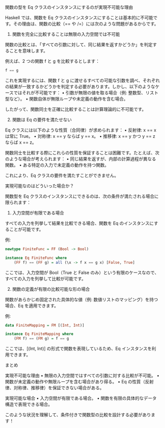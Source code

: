 関数の型を Eq クラスのインスタンスにするのが実現不可能な理由

Haskell では、関数を Eq クラスのインスタンスにすることは基本的に不可能です。その理由は、関数の比較（== や /=）には次のような問題があるからです。

1. 関数を完全に比較することは無限の入力空間では不可能

関数の比較とは、「すべての引数に対して、同じ結果を返すかどうか」を判定することを意味します。

例えば、2 つの関数 f と g を比較するとします：

```haskell
f == g
```

これを実現するには、関数 f と g に渡せるすべての可能な引数を調べ、それぞれの結果が一致するかどうかを判定する必要があります。しかし、以下のようなケースではそれが不可能です：
• 引数が無限の値を取る場合（例: 整数型、リスト型など）。
• 関数自体が無限ループや未定義の動作を含む場合。

したがって、関数同士を正確に比較することは計算理論的に不可能です。

2. 関数は Eq の要件を満たせない

Eq クラスには以下のような性質（合同律）が求められます：
• 反射律: x == x は常に True。
• 対称律: x == y ならば y == x。
• 推移律: x == y かつ y == z ならば x == z。

関数同士を比較する際にこれらの性質を保証することは困難です。たとえば、次のような場合が考えられます：
• 同じ結果を返すが、内部の計算過程が異なる関数。
• ある特定の入力で未定義の動作を持つ関数。

これにより、Eq クラスの要件を満たすことができません。

実現可能なのはどういった場合か？

関数型を Eq クラスのインスタンスにできるのは、次の条件が満たされる場合に限られます：

1. 入力空間が有限である場合

すべての入力を列挙して結果を比較できる場合、関数を Eq のインスタンスにすることが可能です。

例:

```haskell
newtype FiniteFunc = FF (Bool -> Bool)

instance Eq FiniteFunc where
    (FF f) == (FF g) = all (\x -> f x == g x) [False, True]
```

ここでは、入力空間が Bool（True と False のみ）という有限のケースなので、すべての入力を列挙して比較が可能です。

2. 関数の定義が有限の比較可能な形の場合

関数があらかじめ固定された具体的な値（例: 数値リストのマッピング）を持つ場合、Eq を適用できます。

例:

```haskell
data FiniteMapping = FM [(Int, Int)]

instance Eq FiniteMapping where
    (FM f) == (FM g) = f == g
```

ここでは、[(Int, Int)] の形式で関数を表現しているため、Eq インスタンスを利用できます。

まとめ

実現不可能な理由
• 無限の入力空間ではすべての引数に対する比較が不可能。
• 関数が未定義の動作や無限ループを含む場合があり得る。
• Eq の性質（反射律、対称律、推移律）を保証できない場合がある。

実現可能な場合
• 入力空間が有限である場合。
• 関数を有限の具体的なデータ構造で表現できる場合。

このような状況を理解して、条件付きで関数型の比較を設計する必要があります！
